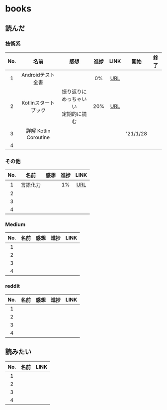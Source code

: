 # books

## 読んだ
### 技術系
|No.| 名前 | 感想 | 進捗 | LINK |開始|終了|
|:-:|:---:|:---:|:---:|:---:|:---:|:---:|
|1|Androidテスト全書 | |0% |[URL][tech1]|||
|2|Kotlinスタートブック| 振り返りにめっちゃいい <br> 定期的に読む |20%|[URL][tech2]|||
|3|詳解 Kotlin Coroutine| | ||'21/1/28||
|4|| | ||||



### その他
|No.| 名前 | 感想 | 進捗 | LINK |
|:-:|:---:|:---:|:---:|:---:|
|1|言語化力| | 1% |[URL][other1] |
|2|| | ||
|3|| | ||
|4|| | ||

### Medium
|No.| 名前 | 感想 | 進捗 | LINK |
|:-:|:---:|:---:|:---:|:---:|
|1|| | ||
|2|| | ||
|3|| | ||
|4|| | ||

### reddit
|No.| 名前 | 感想 | 進捗 | LINK |
|:-:|:---:|:---:|:---:|:---:|
|1|| | ||
|2|| | ||
|3|| | ||
|4|| | ||

## 読みたい
|No.| 名前 | LINK |
|:-:|:---:|:---:|
|1| ||
|2| ||
|3| ||
|4| ||


[tech1]:https://www.amazon.co.jp/dp/490942704X/ref=cm_sw_r_tw_dp_i4beGbFSHQ3P8
[tech2]:https://www.amazon.co.jp/dp/4865940391/ref=cm_sw_r_tw_dp_VMBeGbCF93N4T

[other1]:https://www.amazon.co.jp/dp/4815602735/ref=cm_sw_r_tw_dp_xTBeGbS4NWY5E
